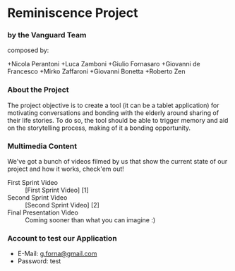 Reminiscence Project
====================

### by the Vanguard Team

composed by: 

+Nicola Perantoni
+Luca Zamboni
+Giulio Fornasaro
+Giovanni de Francesco
+Mirko Zaffaroni
+Giovanni Bonetta
+Roberto Zen

### About the Project

The project objective is to create a tool (it can be a tablet application) for motivating conversations and bonding with the elderly around sharing of their life stories. To do so, the tool should be able to trigger memory and aid on the storytelling process, making of it a bonding opportunity.

### Multimedia Content

We've got a bunch of videos filmed by us that show the current state of our project and how it works, check'em out!

<dl>
  <dt>First Sprint Video</dt>
  <dd>[First Sprint Video] [1]</dd>
  <dt>Second Sprint Video</dt>
  <dd>[Second Sprint Video] [2]</dd>
  <dt>Final Presentation Video</dt>
  <dd>Coming sooner than what you can imagine :)</dd>
</dl>

[1]: https://vimeo.com/62800001        "First Sprint Video"
[2]: http://www.youtube.com/watch?v=zOmBns9EdeI  "Second Sprint Video"

### Account to test our Application

+ E-Mail:     g.forna@gmail.com
+ Password:   test
